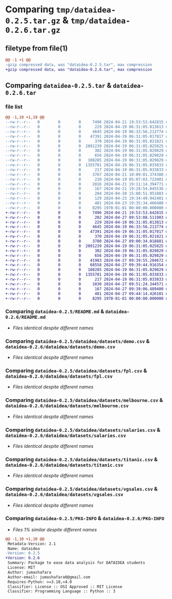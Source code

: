 # Comparing `tmp/dataidea-0.2.5.tar.gz` & `tmp/dataidea-0.2.6.tar.gz`

## filetype from file(1)

```diff
@@ -1 +1 @@
-gzip compressed data, was "dataidea-0.2.5.tar", max compression
+gzip compressed data, was "dataidea-0.2.6.tar", max compression
```

## Comparing `dataidea-0.2.5.tar` & `dataidea-0.2.6.tar`

### file list

```diff
@@ -1,19 +1,19 @@
--rw-r--r--   0        0        0     7496 2024-04-21 19:53:53.642815 dataidea-0.2.5/README.md
--rw-r--r--   0        0        0      229 2024-04-19 06:31:05.013813 dataidea-0.2.5/dataidea/datasets/cluster.csv
--rw-r--r--   0        0        0     4645 2024-04-19 06:33:56.213774 dataidea-0.2.5/dataidea/datasets/demo.csv
--rw-r--r--   0        0        0    47391 2024-04-19 06:31:05.017817 dataidea-0.2.5/dataidea/datasets/fpl.csv
--rw-r--r--   0        0        0      370 2024-04-19 06:31:05.021821 dataidea-0.2.5/dataidea/datasets/homeprices.csv
--rw-r--r--   0        0        0  2091239 2024-04-19 06:31:05.025825 dataidea-0.2.5/dataidea/datasets/melbourne.csv
--rw-r--r--   0        0        0      302 2024-04-19 06:31:05.029829 dataidea-0.2.5/dataidea/datasets/music.csv
--rw-r--r--   0        0        0      656 2024-04-19 06:31:05.029829 dataidea-0.2.5/dataidea/datasets/salaries.csv
--rw-r--r--   0        0        0   108285 2024-04-19 06:31:05.029829 dataidea-0.2.5/dataidea/datasets/titanic.csv
--rw-r--r--   0        0        0  1355781 2024-04-19 06:31:05.033833 dataidea-0.2.5/dataidea/datasets/vgsales.csv
--rw-r--r--   0        0        0      217 2024-04-19 06:31:05.033833 dataidea-0.2.5/dataidea/datasets/weather.csv
--rw-r--r--   0        0        0     3767 2024-04-21 10:09:01.374308 dataidea-0.2.5/dataidea/datasets.py
--rw-r--r--   0        0        0      210 2024-04-19 05:07:03.723401 dataidea-0.2.5/dataidea/feature_selection.py
--rw-r--r--   0        0        0     2816 2024-04-21 19:11:14.394771 dataidea-0.2.5/dataidea/models.py
--rw-r--r--   0        0        0      167 2024-04-21 19:28:54.845536 dataidea-0.2.5/dataidea/packages.py
--rw-r--r--   0        0        0      284 2024-04-20 15:08:51.951883 dataidea-0.2.5/dataidea/statistics.py
--rw-r--r--   0        0        0      129 2024-04-23 19:34:49.942481 dataidea-0.2.5/dataidea/tabular.py
--rw-r--r--   0        0        0      481 2024-04-23 19:35:34.466480 dataidea-0.2.5/pyproject.toml
--rw-r--r--   0        0        0     8295 1970-01-01 00:00:00.000000 dataidea-0.2.5/PKG-INFO
+-rw-r--r--   0        0        0     7496 2024-04-21 19:53:53.642815 dataidea-0.2.6/README.md
+-rw-r--r--   0        0        0      202 2024-04-27 09:53:08.511903 dataidea-0.2.6/dataidea/__init__.py
+-rw-r--r--   0        0        0      229 2024-04-19 06:31:05.013813 dataidea-0.2.6/dataidea/datasets/cluster.csv
+-rw-r--r--   0        0        0     4645 2024-04-19 06:33:56.213774 dataidea-0.2.6/dataidea/datasets/demo.csv
+-rw-r--r--   0        0        0    47391 2024-04-19 06:31:05.017817 dataidea-0.2.6/dataidea/datasets/fpl.csv
+-rw-r--r--   0        0        0      370 2024-04-19 06:31:05.021821 dataidea-0.2.6/dataidea/datasets/homeprices.csv
+-rw-r--r--   0        0        0     3780 2024-04-27 09:00:34.018881 dataidea-0.2.6/dataidea/datasets/mall.csv
+-rw-r--r--   0        0        0  2091239 2024-04-19 06:31:05.025825 dataidea-0.2.6/dataidea/datasets/melbourne.csv
+-rw-r--r--   0        0        0      302 2024-04-19 06:31:05.029829 dataidea-0.2.6/dataidea/datasets/music.csv
+-rw-r--r--   0        0        0      656 2024-04-19 06:31:05.029829 dataidea-0.2.6/dataidea/datasets/salaries.csv
+-rw-r--r--   0        0        0    41983 2024-04-27 09:39:55.284672 dataidea-0.2.6/dataidea/datasets/student-mat.csv
+-rw-r--r--   0        0        0    68558 2024-04-27 09:39:44.916354 dataidea-0.2.6/dataidea/datasets/student-por.csv
+-rw-r--r--   0        0        0   108285 2024-04-19 06:31:05.029829 dataidea-0.2.6/dataidea/datasets/titanic.csv
+-rw-r--r--   0        0        0  1355781 2024-04-19 06:31:05.033833 dataidea-0.2.6/dataidea/datasets/vgsales.csv
+-rw-r--r--   0        0        0      217 2024-04-19 06:31:05.033833 dataidea-0.2.6/dataidea/datasets/weather.csv
+-rw-r--r--   0        0        0     1030 2024-04-27 09:51:24.344571 dataidea-0.2.6/dataidea/datasets.py
+-rw-r--r--   0        0        0      167 2024-04-27 09:39:06.489400 dataidea-0.2.6/dataidea/packages.py
+-rw-r--r--   0        0        0      481 2024-04-27 09:44:14.426101 dataidea-0.2.6/pyproject.toml
+-rw-r--r--   0        0        0     8295 1970-01-01 00:00:00.000000 dataidea-0.2.6/PKG-INFO
```

### Comparing `dataidea-0.2.5/README.md` & `dataidea-0.2.6/README.md`

 * *Files identical despite different names*

### Comparing `dataidea-0.2.5/dataidea/datasets/demo.csv` & `dataidea-0.2.6/dataidea/datasets/demo.csv`

 * *Files identical despite different names*

### Comparing `dataidea-0.2.5/dataidea/datasets/fpl.csv` & `dataidea-0.2.6/dataidea/datasets/fpl.csv`

 * *Files identical despite different names*

### Comparing `dataidea-0.2.5/dataidea/datasets/melbourne.csv` & `dataidea-0.2.6/dataidea/datasets/melbourne.csv`

 * *Files identical despite different names*

### Comparing `dataidea-0.2.5/dataidea/datasets/salaries.csv` & `dataidea-0.2.6/dataidea/datasets/salaries.csv`

 * *Files identical despite different names*

### Comparing `dataidea-0.2.5/dataidea/datasets/titanic.csv` & `dataidea-0.2.6/dataidea/datasets/titanic.csv`

 * *Files identical despite different names*

### Comparing `dataidea-0.2.5/dataidea/datasets/vgsales.csv` & `dataidea-0.2.6/dataidea/datasets/vgsales.csv`

 * *Files identical despite different names*

### Comparing `dataidea-0.2.5/PKG-INFO` & `dataidea-0.2.6/PKG-INFO`

 * *Files 1% similar despite different names*

```diff
@@ -1,10 +1,10 @@
 Metadata-Version: 2.1
 Name: dataidea
-Version: 0.2.5
+Version: 0.2.6
 Summary: Package to ease data analysis for DATAIDEA students
 License: MIT
 Author: jumashafara
 Author-email: jumashafara0@gmail.com
 Requires-Python: >=3.10,<4.0
 Classifier: License :: OSI Approved :: MIT License
 Classifier: Programming Language :: Python :: 3
```

